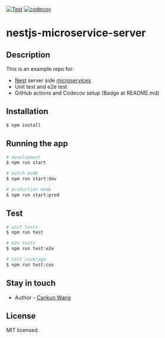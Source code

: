 [![Test](https://github.com/Wang-Cankun/nestjs-microservice-server/actions/workflows/test.yml/badge.svg?branch=master)](https://github.com/Wang-Cankun/nestjs-microservice-server/actions/workflows/test.yml)  [![codecov](https://codecov.io/gh/Wang-Cankun/nestjs-microservice-server/branch/master/graph/badge.svg?token=RJZCHZES7V)](https://codecov.io/gh/Wang-Cankun/nestjs-microservice-server)

# nestjs-microservice-server

## Description

This is an example repo for:

- [Nest](https://github.com/nestjs/nest) server side [microservices](https://docs.nestjs.com/microservices/basics)
- Unit test and e2e test
- GitHub actions and Codecov setup (Badge at README.md)

## Installation

```bash
$ npm install
```

## Running the app

```bash
# development
$ npm run start

# watch mode
$ npm run start:dev

# production mode
$ npm run start:prod
```

## Test

```bash
# unit tests
$ npm run test

# e2e tests
$ npm run test:e2e

# test coverage
$ npm run test:cov
```

## Stay in touch

- Author - [Cankun Wang](https://github.com/Wang-Cankun)

## License

MIT licensed.
